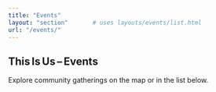 ```yaml
---
title: "Events"
layout: "section"       # uses layouts/events/list.html
url: "/events/"
---
```


<div class="tc pa4">
  <h2 class="f2">This Is Us – Events</h2>
  <p>Explore community gatherings on the map or in the list below.</p>
</div>
